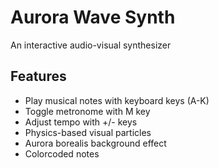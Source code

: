 # Aurora Wave Synth

An interactive audio-visual synthesizer

## Features
- Play musical notes with keyboard keys (A-K)
- Toggle metronome with M key
- Adjust tempo with +/- keys
- Physics-based visual particles
- Aurora borealis background effect
- Colorcoded notes
